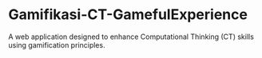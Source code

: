 # Gamifikasi-CT-GamefulExperience
A web application designed to enhance Computational Thinking (CT) skills using gamification principles.

